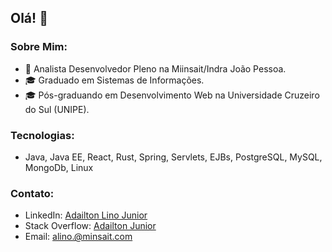 ## Olá! 👋

### Sobre Mim:

- 💼 Analista Desenvolvedor Pleno na Miinsait/Indra João Pessoa.
- 🎓 Graduado em Sistemas de Informações.
- 🎓 Pós-graduando em Desenvolvimento Web na Universidade Cruzeiro do Sul (UNIPE).

### Tecnologias:

- Java, Java EE, React, Rust, Spring, Servlets, EJBs, PostgreSQL, MySQL, MongoDb, Linux

### Contato:

- LinkedIn: [Adailton Lino Junior](https://www.linkedin.com/in/jrlino/)
- Stack Overflow: [Adailton Junior](https://pt.stackoverflow.com/users/224830/adailton-junior)
- Email: alino.@minsait.com






